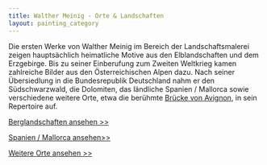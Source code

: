 ```yaml
---
title: Walther Meinig - Orte & Landschaften
layout: painting_category
---
```


Die ersten Werke von Walther Meinig im Bereich der Landschaftsmalerei zeigen hauptsächlich heimatliche Motive aus den Elblandschaften und dem Erzgebirge. Bis zu seiner Einberufung zum Zweiten Weltkrieg kamen zahlreiche Bilder aus den Österreichischen Alpen dazu.
Nach seiner Übersiedlung in die Bundesrepublik Deutschland nahm er den Südschwarzwald, die Dolomiten, das ländliche Spanien / Mallorca sowie verschiedene weitere Orte, etwa die berühmte [Brücke von Avignon](paintings_places_more_05.html), in sein Repertoire auf. 

[Berglandschaften ansehen >>](paintings_places_mountains_01.html)

[Spanien / Mallorca ansehen>>](paintings_places_spain_mallorca_01.html)

[Weitere Orte ansehen >>](paintings_places_more_00.html) 

